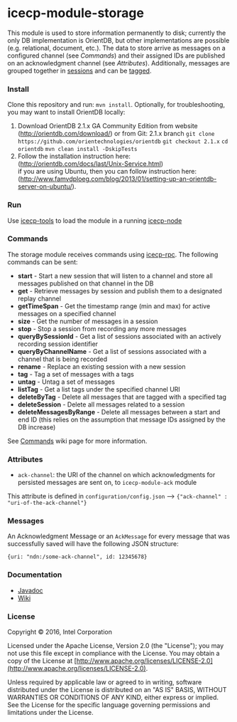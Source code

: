 # icecp-module-storage

This module is used to store information permanently to disk; currently the only DB implementation is OrientDB, but other implementations are 
possible (e.g. relational, document, etc.). The data to store arrive as messages on a configured channel (see _Commands_) and their assigned 
IDs are published on an acknowledgment channel (see _Attributes_). Additionally, messages are grouped together in [sessions](https://github.intel.com/iSPA/icecp-module-storage/wiki/Session-Lifecycle)
and can be [tagged](https://github.intel.com/iSPA/icecp-module-storage/wiki/Tagging).


### Install

Clone this repository and run: `mvn install`. Optionally, for troubleshooting, you may want to install OrientDB locally:
  
  1. Download OrientDB 2.1.x GA Community Edition from website (http://orientdb.com/download/) or from Git: 2.1.x branch
      `git clone https://github.com/orientechnologies/orientdb`
      `git checkout 2.1.x`
      `cd orientdb`
      `mvn clean install -DskipTests`
  2. Follow the installation instruction here: (http://orientdb.com/docs/last/Unix-Service.html)  
   if you are using Ubuntu, then you can follow instruction here: (http://www.famvdploeg.com/blog/2013/01/setting-up-an-orientdb-server-on-ubuntu/).  

   
### Run

Use [icecp-tools](https://github.intel.com/iSPA/icecp-tools) to load the module in a running [icecp-node](https://github.intel.com/iSPA/icecp-node)


### Commands

The storage module receives commands using [icecp-rpc](https://github.intel.com/iSPA/icecp-rpc). The following commands can be sent:
- **start** - Start a new session that will listen to a channel and store all messages published on that channel in the DB
- **get** - Retrieve messages by session and publish them to a designated replay channel
- **getTimeSpan** - Get the timestamp range (min and max) for active messages on a specified channel
- **size** - Get the number of messages in a session
- **stop** - Stop a session from recording any more messages
- **queryBySessionId** - Get a list of sessions associated with an actively recording session identifier
- **queryByChannelName** - Get a list of sessions associated with a channel that is being recorded
- **rename** - Replace an existing session with a new session
- **tag** - Tag a set of messages with a tags
- **untag** - Untag a set of messages
- **listTag** - Get a list tags under the specified channel URI
- **deleteByTag** - Delete all messages that are tagged with a specified tag
- **deleteSession** - Delete all messages related to a session
- **deleteMessagesByRange** - Delete all messages between a start and end ID (this relies on the assumption that message IDs assigned by the DB increase)

See [Commands](https://github.intel.com/iSPA/icecp-module-storage/wiki/Commands) wiki page for more information.


### Attributes

 - `ack-channel`: the URI of the channel on which acknowledgments for persisted messages are sent on, to `icecp-module-ack` module

This attribute is defined in `configuration/config.json` --> `{"ack-channel" : "uri-of-the-ack-channel"}`


### Messages
 
An Acknowledgment Message or an `AckMessage` for every message that was successfully saved will have the following JSON structure:
```
{uri: "ndn:/some-ack-channel", id: 12345678}
```


### Documentation
 - [Javadoc](https://github.intel.com/pages/iSPA/icecp-module-storage/)
 - [Wiki](https://github.intel.com/iSPA/icecp-module-storage/wiki)


### License

Copyright &copy; 2016, Intel Corporation 

Licensed under the Apache License, Version 2.0 (the "License");
you may not use this file except in compliance with the License.
You may obtain a copy of the License at [http://www.apache.org/licenses/LICENSE-2.0](http://www.apache.org/licenses/LICENSE-2.0).

Unless required by applicable law or agreed to in writing, software
distributed under the License is distributed on an "AS IS" BASIS,
WITHOUT WARRANTIES OR CONDITIONS OF ANY KIND, either express or implied.
See the License for the specific language governing permissions and
limitations under the License.

